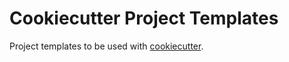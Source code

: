 Cookiecutter Project Templates
==============================

Project templates to be used with
[cookiecutter](http://cookiecutter.readthedocs.io).
